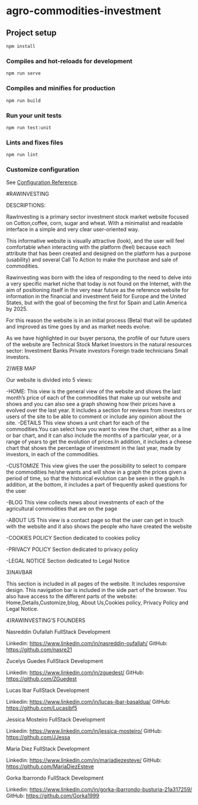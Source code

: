 # agro-commodities-investment

## Project setup
```
npm install
```

### Compiles and hot-reloads for development
```
npm run serve
```

### Compiles and minifies for production
```
npm run build
```

### Run your unit tests
```
npm run test:unit
```

### Lints and fixes files
```
npm run lint
```

### Customize configuration
See [Configuration Reference](https://cli.vuejs.org/config/).



#RAWINVESTING


DESCRIPTIONS:

RawInvesting is a primary sector investment stock market website focused on Cotton,coffee, corn, sugar and wheat. With a minimalist and readable interface in a simple and very clear user-oriented way.

This informative website is visually attractive (look), and the user will feel comfortable when interacting with the platform (feel) because each attribute that has been created and designed on the platform has a purpose (usability) and several Call To Action to make the purchase and sale of commodities.

Rawinvesting was born with the idea of responding to the need to delve into a very specific market niche that today is not found on the Internet, with the aim of positioning itself in the very near future as the reference website for information in the financial and investment field for Europe and the United States, but with the goal of becoming the first for Spain and Latin America by 2025.

For this reason the website is in an initial process (Beta) that will be updated and improved as time goes by and as market needs evolve.

As we have highlighted in our buyer persona, the profile of our future users of the website are Technical Stock Market Investors in the natural resources sector:
Investment Banks
Private investors
Foreign trade technicians
Small investors.


2)WEB MAP

Our website is divided into 5 views:


-HOME:
This view is the general view of the website and shows the last month’s price of each of the commodities that make up our website and shows and you can also see a graph showing how their prices have a evolved over  the last year.
It includes a section for reviews from investors or users of the site to be able to comment or include any opinion about the site.
-DETAILS
This view shows a unit chart for each of the commodities.You can select how you want to view the chart, either as a line or bar chart, and it can also include the months of a particular year, or a range of years to get the evolution of prices.In addition, it includes a cheese chart that shows the percentage of investment in the last year, made by investors, in each of the commodities.

-CUSTOMIZE
 This view gives the user the possibility to select to compare the commodities he/she wants and will show in a graph the prices given a period of time, so that the historical evolution can be seen in the graph.In addition, at the bottom, it includes a part of frequently asked questions for the user
 
-BLOG
This view collects news about investments of each of the agricultural commodities that are on the page

-ABOUT US
This view is a contact page so that the user can get in touch with the website and it also shows the people who have created the website

-COOKIES POLICY
Section dedicated to cookies policy

-PRIVACY POLICY
Section dedicated to privacy policy

-LEGAL NOTICE
Section dedicated to Legal Notice

3)NAVBAR

This section is included in all pages of the website. It includes responsive design.
This navigation bar is included in the side part of the browser.
You also have access to the different parts of the website: Home,Details,Customize,blog, About Us,Cookies policy, Privacy Policy and Legal Notice.





4)RAWINVESTING’S FOUNDERS  


Nasreddin Oufallah
FullStack Development


Linkedin: https://www.linkedin.com/in/nasreddin-oufallah/
GitHub: https://github.com/nasre21




Zucelys Guedes
FullStack Development


Linkedin: https://www.linkedin.com/in/zguedest/
GitHub: https://github.com/ZGuedest








Lucas Ibar
FullStack Development


Linkedin: https://www.linkedin.com/in/lucas-ibar-basaldua/
GitHub: https://github.com/Lucasibf5






Jessica Mosteiro
FullStack Development


Linkedin: https://www.linkedin.com/in/jessica-mosteiro/
GitHub: https://github.com/JJessa






Maria Diez
FullStack Development


Linkedin: https://www.linkedin.com/in/mariadiezesteve/
GitHub: https://github.com/MariaDiezEsteve






Gorka Ibarrondo
FullStack Development


Linkedin: https://www.linkedin.com/in/gorka-ibarrondo-busturia-21a317259/
GitHub: https://github.com/Gorka1999





